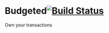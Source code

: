 # Budgeted[![Build Status](https://travis-ci.org/rocco337/budgeted.svg?branch=master)](https://travis-ci.org/rocco337/budgeted)
Own your transactions

